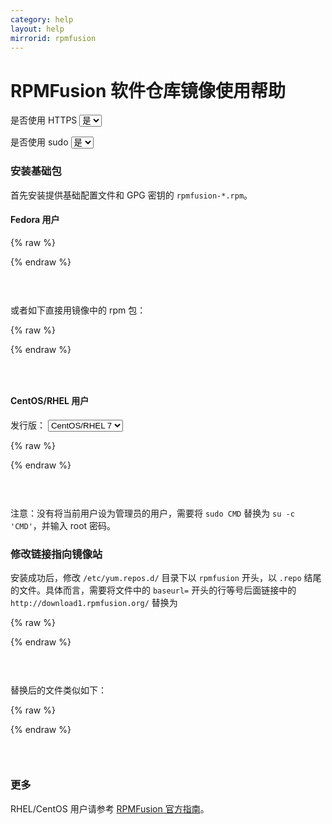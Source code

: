 ```yaml
---
category: help
layout: help
mirrorid: rpmfusion
---
```


# RPMFusion 软件仓库镜像使用帮助

<form class="form-inline">
<div class="form-group">
	<label>是否使用 HTTPS</label>
	<select id="http-select" class="form-control content-select" data-target="#content-0,#content-1,#content-2,#content-3,#content-4">
	  <option data-http_protocol="https://" selected>是</option>
	  <option data-http_protocol="http://">否</option>
	</select>
</div>
</form>


<form class="form-inline">
<div class="form-group">
	<label>是否使用 sudo</label>
	<select id="sudo-select" class="form-control content-select" data-target="#content-0,#content-1,#content-2,#content-3,#content-4">
	  <option data-sudo="sudo " data-sudoE="sudo -E " selected>是</option>
	  <option data-sudo="" data-sudoE="">否</option>
	</select>
</div>
</form>



### 安装基础包

首先安装提供基础配置文件和 GPG 密钥的 `rpmfusion-*.rpm`。

#### Fedora 用户



{% raw %}
<script id="template-0" type="x-tmpl-markup">
{{sudo}}yum install --nogpgcheck http://download1.rpmfusion.org/free/fedora/rpmfusion-free-release-$(rpm -E %fedora).noarch.rpm http://download1.rpmfusion.org/nonfree/fedora/rpmfusion-nonfree-release-$(rpm -E %fedora).noarch.rpm
</script>
{% endraw %}

<p></p>

<pre>
<code id="content-0" class="language-shell" data-template="#template-0" data-select="#http-select,#sudo-select">
</code>
</pre>


或者如下直接用镜像中的 rpm 包：



{% raw %}
<script id="template-1" type="x-tmpl-markup">
{{sudo}}yum install --nogpgcheck {{http_protocol}}{{mirror}}/free/fedora/rpmfusion-free-release-$(rpm -E %fedora).noarch.rpm {{http_protocol}}{{mirror}}/nonfree/fedora/rpmfusion-nonfree-release-$(rpm -E %fedora).noarch.rpm
</script>
{% endraw %}

<p></p>

<pre>
<code id="content-1" class="language-plaintext" data-template="#template-1" data-select="#http-select,#sudo-select">
</code>
</pre>


#### CentOS/RHEL 用户



<form class="form-inline">
<div class="form-group">
  <label>发行版：</label>
    <select id="select-2-0" class="form-control content-select" data-target="#content-2">
      <option data-version="7" selected>CentOS/RHEL 7</option>
      <option data-version="6">CentOS/RHEL 6</option>
      <option data-version="8">CentOS/RHEL 8</option>
      <option data-version="9">CentOS/RHEL 9</option>
    </select>
</div>
</form>

{% raw %}
<script id="template-2" type="x-tmpl-markup">
{{sudo}}yum localinstall --nogpgcheck {{http_protocol}}{{mirror}}/free/el/rpmfusion-free-release-{{version}}.noarch.rpm {{http_protocol}}{{mirror}}/nonfree/el/rpmfusion-nonfree-release-{{version}}.noarch.rpm
</script>
{% endraw %}

<p></p>

<pre>
<code id="content-2" class="language-plaintext" data-template="#template-2" data-select="#http-select,#sudo-select,#select-2-0">
</code>
</pre>


注意：没有将当前用户设为管理员的用户，需要将 `sudo CMD` 替换为 `su -c 'CMD'`，并输入 root 密码。

### 修改链接指向镜像站

安装成功后，修改 `/etc/yum.repos.d/` 目录下以 `rpmfusion` 开头，以 `.repo` 结尾的文件。具体而言，需要将文件中的 `baseurl=` 开头的行等号后面链接中的 `http://download1.rpmfusion.org/` 替换为



{% raw %}
<script id="template-3" type="x-tmpl-markup">
{{http_protocol}}{{mirror}}/
</script>
{% endraw %}

<p></p>

<pre>
<code id="content-3" class="language-plaintext" data-template="#template-3" data-select="#http-select,#sudo-select">
</code>
</pre>


替换后的文件类似如下：



{% raw %}
<script id="template-4" type="x-tmpl-markup">
[rpmfusion-free]
name=RPM Fusion for Fedora $releasever - Free
baseurl={{http_protocol}}{{mirror}}/free/fedora/releases/$releasever/Everything/$basearch/os/
mirrorlist=http://mirrors.rpmfusion.org/mirrorlist?repo=free-fedora-$releasever&arch=$basearch
enabled=1
metadata_expire=7d
gpgcheck=1
gpgkey=file:///etc/pki/rpm-gpg/RPM-GPG-KEY-rpmfusion-free-fedora-$releasever-$basearch

[rpmfusion-free-debuginfo]
name=RPM Fusion for Fedora $releasever - Free - Debug
mirrorlist=http://mirrors.rpmfusion.org/mirrorlist?repo=free-fedora-debug-$releasever&arch=$basearch
enabled=0
metadata_expire=7d
gpgcheck=1
gpgkey=file:///etc/pki/rpm-gpg/RPM-GPG-KEY-rpmfusion-free-fedora-$releasever-$basearch

[rpmfusion-free-source]
name=RPM Fusion for Fedora $releasever - Free - Source
baseurl={{http_protocol}}{{mirror}}/free/fedora/releases/$releasever/Everything/source/SRPMS/
mirrorlist=http://mirrors.rpmfusion.org/mirrorlist?repo=free-fedora-source-$releasever&arch=$basearch
enabled=0
metadata_expire=7d
gpgcheck=1
gpgkey=file:///etc/pki/rpm-gpg/RPM-GPG-KEY-rpmfusion-free-fedora-$releasever-$basearch
</script>
{% endraw %}

<p></p>

<pre>
<code id="content-4" class="language-ini" data-template="#template-4" data-select="#http-select,#sudo-select">
</code>
</pre>


### 更多

RHEL/CentOS 用户请参考 [RPMFusion 官方指南](http://rpmfusion.org/Configuration)。

